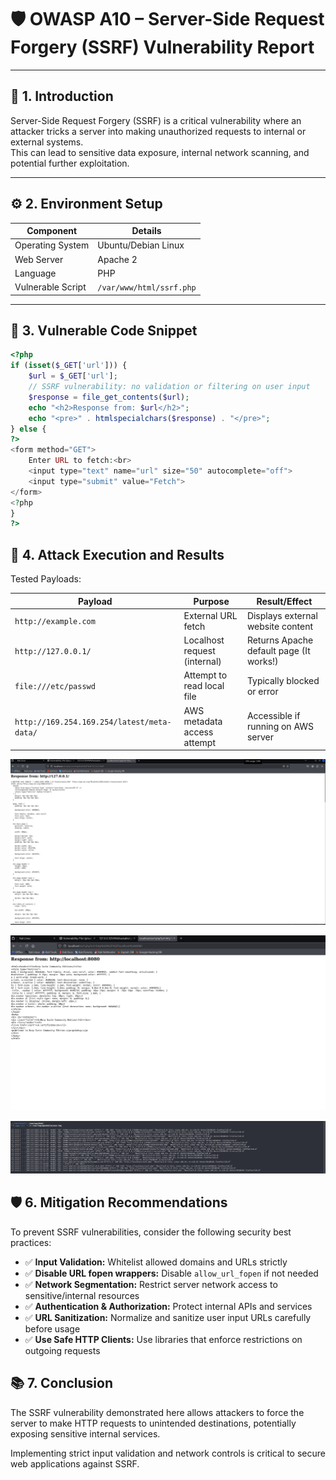 # 🛡️ OWASP A10 – Server-Side Request Forgery (SSRF) Vulnerability Report

---

## 🔎 1. Introduction

Server-Side Request Forgery (SSRF) is a critical vulnerability where an attacker tricks a server into making unauthorized requests to internal or external systems.  
This can lead to sensitive data exposure, internal network scanning, and potential further exploitation.

---

## ⚙️ 2. Environment Setup

| Component          | Details                 |
|--------------------|-------------------------|
| Operating System    | Ubuntu/Debian Linux     |
| Web Server         | Apache 2                |
| Language           | PHP                     |
| Vulnerable Script  | `/var/www/html/ssrf.php` |

---

## 📝 3. Vulnerable Code Snippet

```php
<?php
if (isset($_GET['url'])) {
    $url = $_GET['url'];
    // SSRF vulnerability: no validation or filtering on user input
    $response = file_get_contents($url);
    echo "<h2>Response from: $url</h2>";
    echo "<pre>" . htmlspecialchars($response) . "</pre>";
} else {
?>
<form method="GET">
    Enter URL to fetch:<br>
    <input type="text" name="url" size="50" autocomplete="off">
    <input type="submit" value="Fetch">
</form>
<?php
}
?>
```
## 🚀 4. Attack Execution and Results
Tested Payloads:

| Payload | Purpose | Result/Effect |
| --- | --- | --- |
| `http://example.com` | External URL fetch | Displays external website content |
| `http://127.0.0.1/` | Localhost request (internal) | Returns Apache default page (It works!) |
| `file:///etc/passwd` | Attempt to read local file | Typically blocked or error |
| `http://169.254.169.254/latest/meta-data/` | AWS metadata access attempt | Accessible if running on AWS server |

![SC1](Screenshots/SC1.png)

![SS21](Screenshots/SS21.png)

![SS31](Screenshots/SS31.png)

## 🛡️ 6. Mitigation Recommendations

To prevent SSRF vulnerabilities, consider the following security best practices:

* ✅ **Input Validation:** Whitelist allowed domains and URLs strictly
* ✅ **Disable URL fopen wrappers:** Disable `allow_url_fopen` if not needed
* ✅ **Network Segmentation:** Restrict server network access to sensitive/internal resources
* ✅ **Authentication & Authorization:** Protect internal APIs and services
* ✅ **URL Sanitization:** Normalize and sanitize user input URLs carefully before usage
* ✅ **Use Safe HTTP Clients:** Use libraries that enforce restrictions on outgoing requests

## 📚 7. Conclusion

The SSRF vulnerability demonstrated here allows attackers to force the server to make HTTP requests to unintended destinations, potentially exposing sensitive internal services.

Implementing strict input validation and network controls is critical to secure web applications against SSRF.
